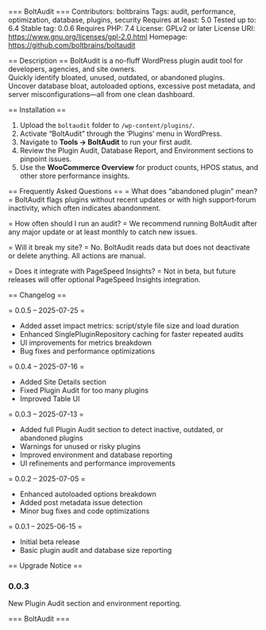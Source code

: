 === BoltAudit ===
Contributors: boltbrains
Tags: audit, performance, optimization, database, plugins, security
Requires at least: 5.0
Tested up to: 6.4
Stable tag: 0.0.6
Requires PHP: 7.4
License: GPLv2 or later
License URI: https://www.gnu.org/licenses/gpl-2.0.html
Homepage: https://github.com/boltbrains/boltaudit

== Description ==
BoltAudit is a no-fluff WordPress plugin audit tool for developers, agencies, and site owners.  
Quickly identify bloated, unused, outdated, or abandoned plugins.  
Uncover database bloat, autoloaded options, excessive post metadata, and server misconfigurations—all from one clean dashboard.

== Installation ==
1. Upload the `boltaudit` folder to `/wp-content/plugins/`.  
2. Activate “BoltAudit” through the ‘Plugins’ menu in WordPress.  
3. Navigate to **Tools → BoltAudit** to run your first audit.
4. Review the Plugin Audit, Database Report, and Environment sections to pinpoint issues.
5. Use the **WooCommerce Overview** for product counts, HPOS status, and other store performance insights.

== Frequently Asked Questions ==
= What does “abandoned plugin” mean? =
BoltAudit flags plugins without recent updates or with high support‐forum inactivity, which often indicates abandonment.

= How often should I run an audit? =
We recommend running BoltAudit after any major update or at least monthly to catch new issues.

= Will it break my site? =
No. BoltAudit reads data but does not deactivate or delete anything. All actions are manual.

= Does it integrate with PageSpeed Insights? =
Not in beta, but future releases will offer optional PageSpeed Insights integration.

== Changelog ==

= 0.0.5 – 2025-07-25 =  
* Added asset impact metrics: script/style file size and load duration  
* Enhanced SinglePluginRepository caching for faster repeated audits  
* UI improvements for metrics breakdown 
* Bug fixes and performance optimizations  

= 0.0.4 – 2025-07-16 =  
* Added Site Details section
* Fixed Plugin Audit for too many plugins
* Improved Table UI

= 0.0.3 – 2025-07-13 =
* Added full Plugin Audit section to detect inactive, outdated, or abandoned plugins  
* Warnings for unused or risky plugins  
* Improved environment and database reporting  
* UI refinements and performance improvements

= 0.0.2 – 2025-07-05 =
* Enhanced autoloaded options breakdown  
* Added post metadata issue detection  
* Minor bug fixes and code optimizations

= 0.0.1 – 2025-06-15 =
* Initial beta release  
* Basic plugin audit and database size reporting  

== Upgrade Notice ==
### 0.0.3
New Plugin Audit section and environment reporting.

=== BoltAudit ===
